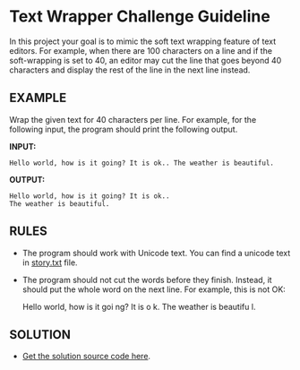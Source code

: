 # Text Wrapper Challenge Guideline

In this project your goal is to mimic the soft text wrapping feature of text editors. For example, when there are 100 characters on a line and if the soft-wrapping is set to 40, an editor may cut the line that goes beyond 40 characters and display the rest of the line in the next line instead.

## EXAMPLE

Wrap the given text for 40 characters per line. For example, for the following input, the program should print the following output.

**INPUT:**

    Hello world, how is it going? It is ok.. The weather is beautiful.

**OUTPUT:**

    Hello world, how is it going? It is ok..
    The weather is beautiful.

## RULES

* The program should work with Unicode text. You can find a unicode text in [story.txt](story.txt) file.

* The program should not cut the words before they finish. Instead, it should put the whole word on the next line. For example, this is not OK:

    Hello world, how is it goi
    ng? It is o
    k. The weather is beautifu
    l.
    
## SOLUTION

* [Get the solution source code here](main.go).
